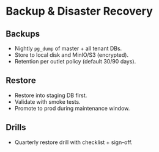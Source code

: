# Backup & Disaster Recovery

## Backups
- Nightly `pg_dump` of master + all tenant DBs.
- Store to local disk and MinIO/S3 (encrypted).
- Retention per outlet policy (default 30/90 days).

## Restore
- Restore into staging DB first.
- Validate with smoke tests.
- Promote to prod during maintenance window.

## Drills
- Quarterly restore drill with checklist + sign-off.
